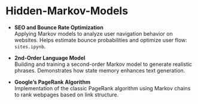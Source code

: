 # Hidden-Markov-Models

- **SEO and Bounce Rate Optimization**  
  Applying Markov models to analyze user navigation behavior on websites. Helps estimate bounce probabilities and optimize user flow: `sites.ipynb`.

- **2nd-Order Language Model**  
  Building and training a second-order Markov model to generate realistic phrases. Demonstrates how state memory enhances text generation.

- **Google’s PageRank Algorithm**  
  Implementation of the classic PageRank algorithm using Markov chains to rank webpages based on link structure.
